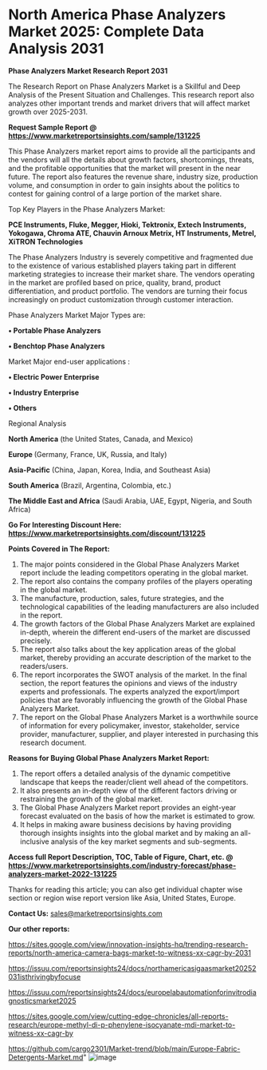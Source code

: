 # North America Phase Analyzers Market 2025: Complete Data Analysis 2031

<strong>Phase Analyzers Market Research Report 2031</strong>

The Research Report on Phase Analyzers Market is a Skillful and Deep Analysis of the Present Situation and Challenges. This research report also analyzes other important trends and market drivers that will affect market growth over 2025-2031.

<strong>Request Sample Report @ <a href=https://www.marketreportsinsights.com/sample/131225>https://www.marketreportsinsights.com/sample/131225</a></strong>

This Phase Analyzers market report aims to provide all the participants and the vendors will all the details about growth factors, shortcomings, threats, and the profitable opportunities that the market will present in the near future. The report also features the revenue share, industry size, production volume, and consumption in order to gain insights about the politics to contest for gaining control of a large portion of the market share.

Top Key Players in the Phase Analyzers Market:

<strong>PCE Instruments, Fluke, Megger, Hioki, Tektronix, Extech Instruments, Yokogawa, Chroma ATE, Chauvin Arnoux Metrix, HT Instruments, Metrel, XiTRON Technologies</strong>

The Phase Analyzers Industry is severely competitive and fragmented due to the existence of various established players taking part in different marketing strategies to increase their market share. The vendors operating in the market are profiled based on price, quality, brand, product differentiation, and product portfolio. The vendors are turning their focus increasingly on product customization through customer interaction.

Phase Analyzers Market Major Types are:

<strong>• Portable Phase Analyzers

• Benchtop Phase Analyzers</strong>

Market Major end-user applications :

<strong>• Electric Power Enterprise

• Industry Enterprise

• Others</strong>

Regional Analysis

</u><strong><b>North America</b></strong> (the United States, Canada, and Mexico)

<strong><b>Europe </b></strong>(Germany, France, UK, Russia, and Italy)

<strong><b>Asia-Pacific</b></strong> (China, Japan, Korea, India, and Southeast Asia)

<strong><b>South America</b></strong> (Brazil, Argentina, Colombia, etc.)

<strong><b>The Middle East and Africa</b></strong> (Saudi Arabia, UAE, Egypt, Nigeria, and South Africa)

<strong>Go For Interesting Discount Here: <a href=https://www.marketreportsinsights.com/discount/131225>https://www.marketreportsinsights.com/discount/131225</a></strong>

<strong>Points Covered in The Report:</strong>
<ol>
  <li>The major points considered in the Global Phase Analyzers Market report include the leading competitors operating in the global market.</li>
  <li>The report also contains the company profiles of the players operating in the global market.</li>
  <li>The manufacture, production, sales, future strategies, and the technological capabilities of the leading manufacturers are also included in the report.</li>
  <li>The growth factors of the Global Phase Analyzers Market are explained in-depth, wherein the different end-users of the market are discussed precisely.</li>
  <li>The report also talks about the key application areas of the global market, thereby providing an accurate description of the market to the readers/users.</li>
  <li>The report incorporates the SWOT analysis of the market. In the final section, the report features the opinions and views of the industry experts and professionals. The experts analyzed the export/import policies that are favorably influencing the growth of the Global Phase Analyzers Market.</li>
  <li>The report on the Global Phase Analyzers Market is a worthwhile source of information for every policymaker, investor, stakeholder, service provider, manufacturer, supplier, and player interested in purchasing this research document.</li>
</ol>
<strong>Reasons for Buying Global Phase Analyzers Market Report:</strong>

<ol>
  <li>The report offers a detailed analysis of the dynamic competitive landscape that keeps the reader/client well ahead of the competitors.</li>
  <li>It also presents an in-depth view of the different factors driving or restraining the growth of the global market.</li>
  <li>The Global Phase Analyzers Market report provides an eight-year forecast evaluated on the basis of how the market is estimated to grow.</li>
  <li>It helps in making aware business decisions by having providing thorough insights insights into the global market and by making an all-inclusive analysis of the key market segments and sub-segments.</li>
</ol>
<strong>Access full Report Description, TOC, Table of Figure, Chart, etc. @ <a href=https://www.marketreportsinsights.com/industry-forecast/phase-analyzers-market-2022-131225>https://www.marketreportsinsights.com/industry-forecast/phase-analyzers-market-2022-131225</a></strong>


Thanks for reading this article; you can also get individual chapter wise section or region wise report version like Asia, United States, Europe.

<strong>Contact Us:</strong>
sales@marketreportsinsights.com

<strong>Our other reports:</strong>

<a href=https://sites.google.com/view/innovation-insights-hq/trending-research-reports/north-america-camera-bags-market-to-witness-xx-cagr-by-2031>https://sites.google.com/view/innovation-insights-hq/trending-research-reports/north-america-camera-bags-market-to-witness-xx-cagr-by-2031</a>

<a href=https://issuu.com/reportsinsights24/docs/northamericasigaasmarket20252031isthrivingbyfocuse>https://issuu.com/reportsinsights24/docs/northamericasigaasmarket20252031isthrivingbyfocuse</a>

<a href=https://issuu.com/reportsinsights24/docs/europelabautomationforinvitrodiagnosticsmarket2025>https://issuu.com/reportsinsights24/docs/europelabautomationforinvitrodiagnosticsmarket2025</a>

<a href=https://sites.google.com/view/cutting-edge-chronicles/all-reports-research/europe-methyl-di-p-phenylene-isocyanate-mdi-market-to-witness-xx-cagr-by>https://sites.google.com/view/cutting-edge-chronicles/all-reports-research/europe-methyl-di-p-phenylene-isocyanate-mdi-market-to-witness-xx-cagr-by</a>

<a href=https://github.com/cargo2301/Market-trend/blob/main/Europe-Fabric-Detergents-Market.md>https://github.com/cargo2301/Market-trend/blob/main/Europe-Fabric-Detergents-Market.md</a>"
![image](https://github.com/user-attachments/assets/904e6528-989e-4ce6-8c97-fa70ee5d7ea9)
